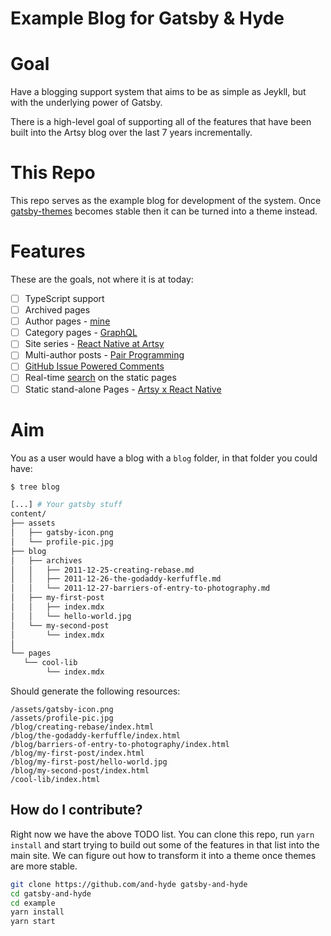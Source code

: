# Example Blog for Gatsby & Hyde

# Goal

Have a blogging support system that aims to be as simple as Jeykll, but with the underlying power of Gatsby.

There is a high-level goal of supporting all of the features that have been built into the Artsy blog over the last
7 years incrementally.

# This Repo

This repo serves as the example blog for development of the system. Once [gatsby-themes][themes] becomes stable then 
it can be turned into a theme instead.

# Features

These are the goals, not where it is at today:

- [ ] TypeScript support
- [ ] Archived pages
- [ ] Author pages - [mine][author]
- [ ] Category pages - [GraphQL][graphql]
- [ ] Site series - [React Native at Artsy][rnaa]
- [ ] Multi-author posts - [Pair Programming][pp]
- [ ] [GitHub Issue Powered Comments][ghc]
- [ ] Real-time [search][search] on the static pages
- [ ] Static stand-alone Pages - [Artsy x React Native][x-rn]

# Aim

You as a user would have a blog with a `blog` folder, in that folder you could have:

```sh
$ tree blog

[...] # Your gatsby stuff
content/
├── assets
│   ├── gatsby-icon.png
│   └── profile-pic.jpg
├── blog
│   ├── archives
│   │   ├── 2011-12-25-creating-rebase.md
│   │   ├── 2011-12-26-the-godaddy-kerfuffle.md
│   │   └── 2011-12-27-barriers-of-entry-to-photography.md
│   ├── my-first-post
│   │   ├── index.mdx
│   │   └── hello-world.jpg
│   └── my-second-post
│       └── index.mdx
│   
└── pages
   └── cool-lib
        └── index.mdx
```

Should generate the following resources:

```
/assets/gatsby-icon.png
/assets/profile-pic.jpg
/blog/creating-rebase/index.html
/blog/the-godaddy-kerfuffle/index.html
/blog/barriers-of-entry-to-photography/index.html
/blog/my-first-post/index.html
/blog/my-first-post/hello-world.jpg
/blog/my-second-post/index.html
/cool-lib/index.html
```

## How do I contribute?

Right now we have the above TODO list. You can clone this repo, run `yarn install` and start trying to build out some 
of the features in that list into the main site. We can figure out how to transform it into a theme once themes are 
more stable.

```sh
git clone https://github.com/and-hyde gatsby-and-hyde
cd gatsby-and-hyde
cd example
yarn install
yarn start
```


[themes]: https://medium.com/@kyle.robert.gill/a-simple-guide-to-gatsbyjs-themes-a4f9765c5ac7
[author]: /author/orta/
[ghc]: https://artsy.github.io/blog/2017/07/15/Comments-are-on/
[graphql]: https://artsy.github.io/blog/categories/graphql/
[pd]: https://github.com/artsy/artsy.github.io/issues/355#issuecomment-315605280
[pp]: https://artsy.github.io/blog/2018/10/19/pair-programming/
[rnaa]: https://artsy.github.io/series/react-native-at-artsy/
[search]: https://github.com/artsy/artsy.github.io/pull/332
[x-rn]: https://artsy.github.io/artsy-x-react-native.html
